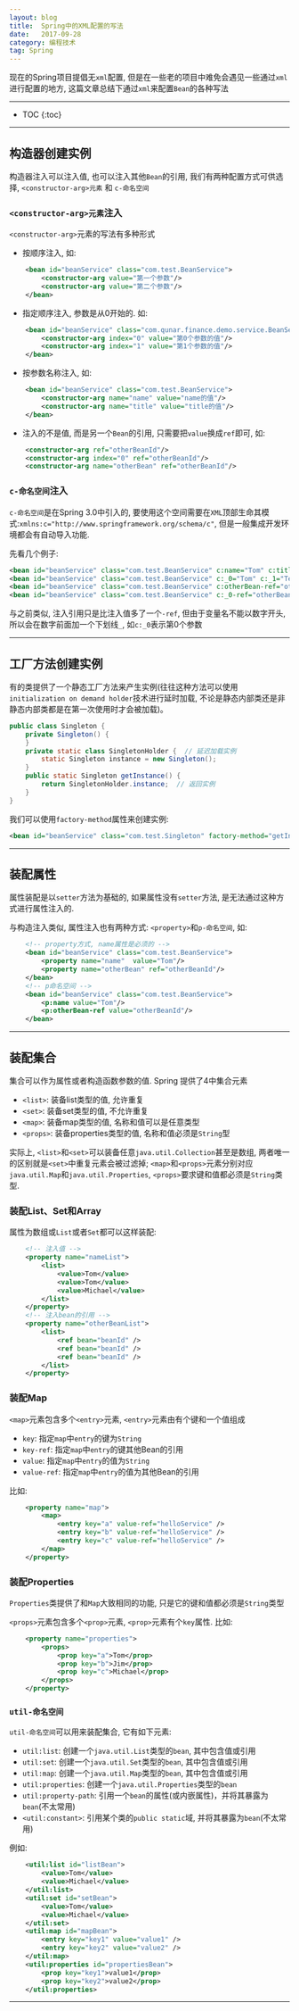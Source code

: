 ```yaml
---
layout: blog
title:  Spring中的XML配置的写法
date:   2017-09-28
category: 编程技术
tag: Spring
---
```


现在的Spring项目提倡无`xml`配置, 但是在一些老的项目中难免会遇见一些通过`xml`进行配置的地方, 这篇文章总结下通过`xml`来配置`Bean`的各种写法

*****

* TOC
{:toc}

*****

## 构造器创建实例
构造器注入可以注入值, 也可以注入其他`Bean`的引用, 我们有两种配置方式可供选择, `<constructor-arg>元素` 和 `c-命名空间`

### `<constructor-arg>元素`注入
`<constructor-arg>`元素的写法有多种形式

* 按顺序注入, 如:

~~~xml
    <bean id="beanService" class="com.test.BeanService">
        <constructor-arg value="第一个参数"/>
        <constructor-arg value="第二个参数"/>
    </bean>
~~~

* 指定顺序注入, 参数是从0开始的. 如:

~~~xml
    <bean id="beanService" class="com.qunar.finance.demo.service.BeanService">
        <constructor-arg index="0" value="第0个参数的值"/>
        <constructor-arg index="1" value="第1个参数的值"/>
    </bean>
~~~

* 按参数名称注入, 如:

~~~xml
    <bean id="beanService" class="com.test.BeanService">
        <constructor-arg name="name" value="name的值"/>
        <constructor-arg name="title" value="title的值"/>
    </bean>
~~~

* 注入的不是值, 而是另一个`Bean`的引用, 只需要把`value`换成`ref`即可, 如:

~~~xml
    <constructor-arg ref="otherBeanId"/>
    <constructor-arg index="0" ref="otherBeanId"/>
    <constructor-arg name="otherBean" ref="otherBeanId"/>
~~~

### `c-命名空间`注入
`c-命名空间`是在Spring 3.0中引入的, 要使用这个空间需要在`XML`顶部生命其模式:`xmlns:c="http://www.springframework.org/schema/c"`, 但是一般集成开发环境都会有自动导入功能.

先看几个例子:

~~~xml
<bean id="beanService" class="com.test.BeanService" c:name="Tom" c:title="TestTitle" />
<bean id="beanService" class="com.test.BeanService" c:_0="Tom" c:_1="TestTitle" />
<bean id="beanService" class="com.test.BeanService" c:otherBean-ref="otherBeanId" />
<bean id="beanService" class="com.test.BeanService" c:_0-ref="otherBeanId" />
~~~

与之前类似, 注入引用只是比注入值多了一个`-ref`, 但由于变量名不能以数字开头, 所以会在数字前面加一个下划线`_`, 如`c:_0`表示第0个参数

*****

## 工厂方法创建实例
有的类提供了一个静态工厂方法来产生实例(往往这种方法可以使用`initialization on demand holder`技术进行延时加载, 不论是静态内部类还是非静态内部类都是在第一次使用时才会被加载)。

~~~java
public class Singleton {
    private Singleton() {
    }
    private static class SingletonHolder {  // 延迟加载实例
        static Singleton instance = new Singleton();
    }
    public static Singleton getInstance() {
        return SingletonHolder.instance;  // 返回实例
    }
}
~~~

我们可以使用`factory-method`属性来创建实例:

~~~xml
<bean id="beanService" class="com.test.Singleton" factory-method="getInstance" />
~~~

*****

## 装配属性
属性装配是以`setter`方法为基础的, 如果属性没有`setter`方法, 是无法通过这种方式进行属性注入的.

与构造注入类似, 属性注入也有两种方式: `<property>`和`p-命名空间`, 如:

~~~xml
    <!-- property方式, name属性是必须的 -->
    <bean id="beanService" class="com.test.BeanService">
        <property name="name"  value="Tom"/>
        <property name="otherBean" ref="otherBeanId"/>
    </bean>
    <!-- p命名空间 -->
    <bean id="beanService" class="com.test.BeanService">
        <p:name value="Tom"/>
        <p:otherBean-ref value="otherBeanId"/>
    </bean>
~~~

*****

## 装配集合
集合可以作为属性或者构造函数参数的值. Spring 提供了4中集合元素

* `<list>`: 装备list类型的值, 允许重复
* `<set>`: 装备set类型的值, 不允许重复
* `<map>`: 装备map类型的值, 名称和值可以是任意类型
* `<props>`: 装备properties类型的值, 名称和值必须是`String`型

实际上, `<list>`和`<set>`可以装备任意`java.util.Collection`甚至是数组, 两者唯一的区别就是`<set>`中重复元素会被过滤掉; `<map>`和`<props>`元素分别对应`java.util.Map`和`java.util.Properties`, `<props>`要求键和值都必须是`String`类型.

### 装配List、Set和Array
属性为数组或`List`或者`Set`都可以这样装配:

~~~xml
    <!-- 注入值 -->
    <property name="nameList">
        <list>
            <value>Tom</value>
            <value>Tom</value>
            <value>Michael</value>
        </list>
    </property>
    <!-- 注入bean的引用 -->
    <property name="otherBeanList">
        <list>
            <ref bean="beanId" />
            <ref bean="beanId" />
            <ref bean="beanId" />
        </list>
    </property>
~~~

### 装配Map

`<map>`元素包含多个`<entry>`元素, `<entry>`元素由有个键和一个值组成

* `key`: 指定`map`中`entry`的键为`String`
* `key-ref`: 指定`map`中`entry`的键其他Bean的引用
* `value`: 指定`map`中`entry`的值为`String`
* `value-ref`: 指定`map`中`entry`的值为其他Bean的引用

比如:

~~~xml
    <property name="map">
        <map>
            <entry key="a" value-ref="helloService" />
            <entry key="b" value-ref="helloService" />
            <entry key="c" value-ref="helloService" />
        </map>
    </property>
~~~

### 装配Properties
`Properties`类提供了和`Map`大致相同的功能, 只是它的键和值都必须是`String`类型

`<props>`元素包含多个`<prop>`元素, `<prop>`元素有个`key`属性. 比如:

~~~xml
    <property name="properties">
        <props>
            <prop key="a">Tom</prop>
            <prop key="b">Jim</prop>
            <prop key="c">Michael</prop>
        </props>
    </property>
~~~

### `util-命名空间`
`util-命名空间`可以用来装配集合,  它有如下元素:

* `util:list`: 创建一个`java.util.List`类型的`bean`, 其中包含值或引用
* `util:set`: 创建一个`java.util.Set`类型的`bean`, 其中包含值或引用
* `util:map`: 创建一个`java.util.Map`类型的`bean`, 其中包含值或引用
* `util:properties`: 创建一个`java.util.Properties`类型的`bean`
* `util:property-path`: 引用一个`bean`的属性(或内嵌属性)，并将其暴露为`bean`(不太常用)
* `<util:constant>`: 引用某个类的`public static`域, 并将其暴露为`bean`(不太常用)

例如:

~~~xml
    <util:list id="listBean">
        <value>Tom</value>
        <value>Michael</value>
    </util:list>
    <util:set id="setBean">
        <value>Tom</value>
        <value>Michael</value>
    </util:set>
    <util:map id="mapBean">
        <entry key="key1" value="value1" />
        <entry key="key2" value="value2" />
    </util:map>
    <util:properties id="propertiesBean">
        <prop key="key1">value1</prop>
        <prop key="key2">value2</prop>
    </util:properties>
~~~

*****
